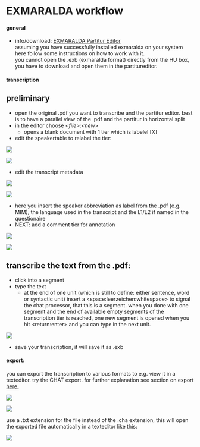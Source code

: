 # EXMARALDA workflow
#### general
- info/download: [EXMARALDA Partitur Editor][1]   
assuming you have successfully installed exmaralda on your system here follow some instructions on how to work with it.    
you cannot open the .exb (exmaralda format) directly from the HU box, you have to download and open them in the partitureditor.   
#### transcription
## preliminary
- open the original .pdf you want to transcribe and the partitur editor. best is to have a parallel view of the .pdf and the partitur in horizontal split
- in the editor choose *\<file\>:\<new\>*
	- opens a blank document with 1 tier which is labelel  [X]
- edit the speakertable to relabel the tier:

![][image-1]

![][image-2]

- edit the transcript metadata

![][image-3]

![][image-4]

- here you insert the speaker abbreviation as label from the .pdf (e.g. MIM), the language used in the transcript and the L1/L2 if named in the questionaire
- NEXT: add a comment tier for annotation

![][image-5]

![][image-6]

## transcribe the text from the .pdf:
- click into a segment
- type the text
	- at the end of one unit (which is still to define: either sentence, word or syntactic unit) insert a \<space:leerzeichen:whitespace\> to signal the chat processor, that this is a segment. when you done with one segment and the end of available empty segments of the transcription tier is reached, one new segment is opened when you hit \<return:enter\> and you can type in the next unit.

![][image-7]

- save your transcription, it will save it as .exb

#### export:
you can export the transcription to various formats to e.g. view it in a texteditor. try the CHAT export. for further explanation see section on export [here.][2]

![][image-8]

![][image-9]

use a .txt extension for the file instead of the .cha extension, this will open the exported file automatically in a texteditor like this:

![][image-10]



[1]:	https://exmaralda.org/de/partitur-editor-de/
[2]:	e1_exmaralda.md

[image-1]:	https://ada-sub.dh-index.org/school/pr/2023-04-15/ses_wrapup/src/exm_2_1.png
[image-2]:	https://ada-sub.dh-index.org/school/pr/2023-04-15/ses_wrapup/src/exm_2_2.png
[image-3]:	https://ada-sub.dh-index.org/school/pr/2023-04-15/ses_wrapup/src/exm_2_2a.png
[image-4]:	https://ada-sub.dh-index.org/school/pr/2023-04-15/ses_wrapup/src/exm_2_2b.png
[image-5]:	https://ada-sub.dh-index.org/school/pr/2023-04-15/ses_wrapup/src/exm_2_3.png
[image-6]:	https://ada-sub.dh-index.org/school/pr/2023-04-15/ses_wrapup/src/exm_2_3b.png
[image-7]:	https://ada-sub.dh-index.org/school/pr/2023-04-15/ses_wrapup/src/exm_2_4.png
[image-8]:	https://ada-sub.dh-index.org/school/pr/2023-04-15/ses_wrapup/src/exm_2_5a.png
[image-9]:	https://ada-sub.dh-index.org/school/pr/2023-04-15/ses_wrapup/src/exm_2_5b.png
[image-10]:	https://ada-sub.dh-index.org/school/pr/2023-04-15/ses_wrapup/src/exm_2_6.png